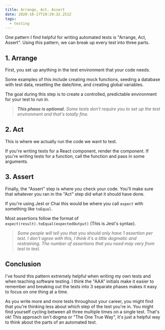 ```yaml
---
title: Arrange, Act, Assert
date: 2020-10-17T19:29:32.251Z
tags:
  - testing
---
```


One pattern I find helpful for writing automated tests is "Arrange, Act, Assert". Using this pattern, we can break up every test into three parts.

## 1. Arrange

First, you set up anything in the test environment that your code needs.

Some examples of this include creating mock functions, seeding a database with test data, resetting the date/time, and creating global variables.

The goal during this step is to create a controlled, predictable environment for your test to run in.

> _**This phase is optional.** Some tests don't require you to set up the test environment and that's totally fine._

## 2. Act

This is where we actually run the code we want to test.

If you're writing tests for a React component, render the component. If you're writing tests for a function, call the function and pass in some arguments.

## 3. Assert

Finally, the "Assert" step is where you check your code. You'll make sure that whatever you ran in the "Act" step did what it should have done.

If you're using Jest or Chai this would be where you call `expect` with something like `toEqual`.

Most assertions follow the format of `expect(result).toEqual(expectedOutput)` (This is Jest's syntax).

> _Some people will tell you that you should only have 1 assertion per test. I don't agree with this, I think it's a little dogmatic and restraining. The number of assertions that you need may vary from test to test._

## Conclusion

I've found this pattern extremely helpful when writing my own tests and when teaching software testing. I think the "AAA" initials make it easier to remember and breaking out the tests into 3 separate phases makes it easy to focus on one thing at a time.

As you write more and more tests throughout your career, you might find that you're thinking less about which step of the test you're in. You might find yourself cycling between all three multiple times on a single test. That's ok! This approach isn't dogma or "The One True Way", it's just a helpful way to think about the parts of an automated test.
